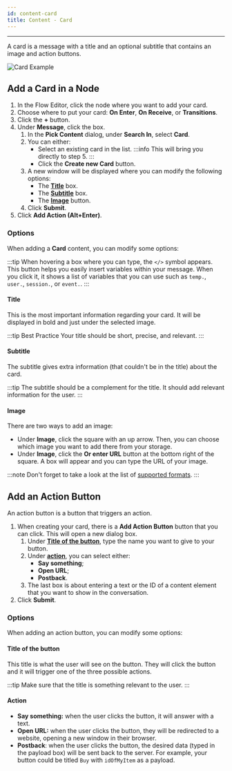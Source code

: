 ```yaml
---
id: content-card
title: Content - Card
---
```


--------------------

A card is a message with a title and an optional subtitle that contains an image and action buttons.

![Card Example](/assets/card-example.png)

## Add a Card in a Node

1. In the Flow Editor, click the node where you want to add your card.
1. Choose where to put your card: **On Enter**, **On Receive**, or **Transitions**.
1. Click the **+** button.
1. Under **Message**, click the box.
    1. In the **Pick Content** dialog, under **Search In**, select **Card**.
    1. You can either:
        - Select an existing card in the list.
        :::info 
        This will bring you directly to step 5.
        :::
        - Click the **Create new Card** button.
    1. A new window will be displayed where you can modify the following options:
        - The **[Title](#title)** box.
        - The **[Subtitle](#subtitle)** box.
        - The **[Image](#image)** button.
    1. Click **Submit**.
1. Click **Add Action (Alt+Enter)**.

### Options

When adding a **Card** content, you can modify some options:

:::tip
When hovering a box where you can type, the `</>` symbol appears. This button helps you easily insert variables within your message. When you click it, it shows a list of variables that you can use such as `temp.`, `user.`, `session.`, or `event.`.
:::

#### Title

This is the most important information regarding your card. It will be displayed in bold and just under the selected image.

:::tip Best Practice
Your title should be short, precise, and relevant.
:::

#### Subtitle

The subtitle gives extra information (that couldn't be in the title) about the card. 

:::tip
The subtitle should be a complement for the title. It should add relevant information for the user.
:::

#### Image

There are two ways to add an image:

- Under **Image**, click the square with an up arrow. Then, you can choose which image you want to add there from your storage. 
- Under **Image**, click the **Or enter URL** button at the bottom right of the square. A box will appear and you can type the URL of your image.

:::note
Don't forget to take a look at the list of [supported formats](/building-chatbots/flow-editor/content-elements/content-image#supported-formats).
:::

## Add an Action Button

An action button is a button that triggers an action.

1. When creating your card, there is a **Add Action Button** button that you can click. This will open a new dialog box.
    1. Under **[Title of the button](#title-of-the-button)**, type the name you want to give to your button.
    1. Under **[action](#action)**, you can select either:
        - **Say something**;
        - **Open URL**;
        - **Postback**.
    1. The last box is about entering a text or the ID of a content element that you want to show in the conversation.
1. Click **Submit**.

### Options

When adding an action button, you can modify some options:

#### Title of the button

This title is what the user will see on the button. They will click the button and it will trigger one of the three possible actions.

:::tip
Make sure that the title is something relevant to the user.
:::

#### Action

- **Say something:** when the user clicks the button, it will answer with a text.
- **Open URL:** when the user clicks the button, they will be redirected to a website, opening a new window in their browser.
- **Postback**: when the user clicks the button, the desired data (typed in the payload box) will be sent back to the server. For example, your button could be titled `Buy` with `idOfMyItem` as a payload.